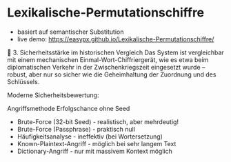 # Lexikalische-Permutationschiffre
- basiert auf semantischer Substitution
- live demo: https://easypx.github.io/Lexikalische-Permutationschiffre/

🧪 3. Sicherheitsstärke im historischen Vergleich
Das System ist vergleichbar mit einem mechanischen Einmal-Wort-Chiffriergerät, wie es etwa beim diplomatischen Verkehr in der Zwischenkriegszeit eingesetzt wurde – robust, aber nur so sicher wie die Geheimhaltung der Zuordnung und des Schlüssels.

Moderne Sicherheitsbewertung:

Angriffsmethode	Erfolgschance ohne Seed
- Brute-Force (32-bit Seed)	- realistisch, aber mehrdeutig!
- Brute-Force (Passphrase)	- praktisch null
- Häufigkeitsanalyse - ineffektiv (bei Wortersetzung)
- Known-Plaintext-Angriff	- möglich bei sehr langem Text
- Dictionary-Angriff	- nur mit massivem Kontext möglich
